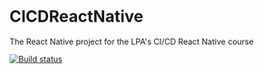 # CICDReactNative
The React Native project for the LPA's CI/CD React Native course

[![Build status](https://build.appcenter.ms/v0.1/apps/f938b5a2-9499-4c07-9504-6705f3398b06/branches/dev/badge)](https://appcenter.ms)
